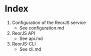 Index
=====

1. Configuration of the ReorJS service
   - See configuration.md
2. ReorJS API
   - See api.md
3. ReorJS-CLI
   - See cli.md
